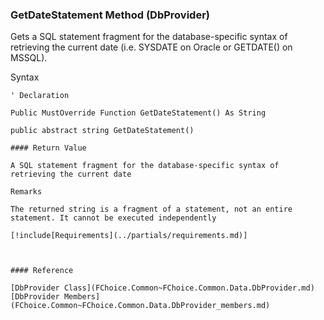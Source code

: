 ﻿### GetDateStatement Method (DbProvider)

Gets a SQL statement fragment for the database-specific syntax of retrieving the current date (i.e. SYSDATE on Oracle or GETDATE() on MSSQL).

Syntax

```vbnet
' Declaration

Public MustOverride Function GetDateStatement() As String

public abstract string GetDateStatement()

#### Return Value

A SQL statement fragment for the database-specific syntax of retrieving the current date

Remarks

The returned string is a fragment of a statement, not an entire statement. It cannot be executed independently

[!include[Requirements](../partials/requirements.md)]



#### Reference

[DbProvider Class](FChoice.Common~FChoice.Common.Data.DbProvider.md)  
[DbProvider Members](FChoice.Common~FChoice.Common.Data.DbProvider_members.md)